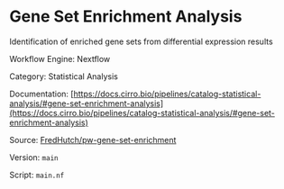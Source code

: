 # Gene Set Enrichment Analysis

Identification of enriched gene sets from differential expression results


Workflow Engine: Nextflow


Category: Statistical Analysis


Documentation: [https://docs.cirro.bio/pipelines/catalog-statistical-analysis/#gene-set-enrichment-analysis](https://docs.cirro.bio/pipelines/catalog-statistical-analysis/#gene-set-enrichment-analysis)


Source: [FredHutch/pw-gene-set-enrichment](FredHutch/pw-gene-set-enrichment)


Version: `main`


Script: `main.nf`
